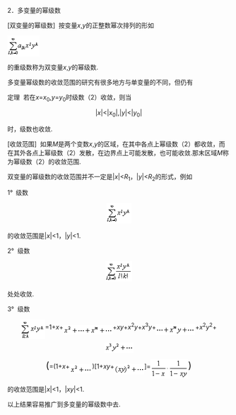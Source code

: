 <div class=Section1>
<p class=MsoNormal align=left style='text-align:left'><span lang=EN-US>2</span><span
lang=ZH-CN style='font-family:宋体_GB2312'>．多变量的幂级数</span></p>
<p class=MsoNormal align=left style='text-align:left'><span lang=EN-US>[</span><span
lang=ZH-CN style='font-family:宋体_GB2312'>双变量的幂级数</span><span lang=EN-US>]&nbsp;
</span><span lang=ZH-CN style='font-family:宋体_GB2312'>按变量</span><i><span
lang=EN-US>x</span></i><span lang=EN-US>,<i>y</i></span><span lang=ZH-CN
style='font-family:宋体_GB2312'>的正整数幂次排列的形如</span></p>
<pre style='text-align:right' align=right><sub><span lang=EN-US
style='font-size:10.5pt'><img width=73 height=47
src="res/17e9d95da129bdd93c34fb6cc6aaaa52_5484_files/image002.gif" u1:shapes="_x0000_i1025"
align=absmiddle></span></sub><span lang=EN-US>&nbsp;&nbsp;&nbsp;&nbsp; &nbsp;&nbsp;&nbsp;&nbsp;&nbsp;&nbsp;&nbsp;&nbsp;&nbsp;&nbsp;&nbsp;&nbsp;&nbsp;&nbsp;&nbsp;&nbsp;&nbsp;&nbsp;&nbsp;&nbsp;&nbsp;&nbsp;&nbsp;&nbsp;&nbsp;&nbsp;&nbsp;&nbsp;&nbsp;&nbsp;&nbsp;&nbsp;&nbsp;&nbsp;&nbsp;&nbsp;&nbsp;&nbsp;&nbsp;&nbsp;&nbsp;&nbsp;&nbsp;&nbsp;&nbsp;&nbsp; </span><span
lang=ZH-CN style='font-family:宋体_GB2312'>（</span><span lang=EN-US
style='font-family:"Times New Roman"'>2</span><span lang=ZH-CN
style='font-family:宋体_GB2312'>）</span></pre>
<p class=MsoNormal align=left style='text-align:left'><span lang=ZH-CN
style='font-family:宋体_GB2312'>的重级数称为双变量</span><i><span lang=EN-US>x</span></i><span
lang=EN-US>,<i>y</i></span><span lang=ZH-CN style='font-family:宋体_GB2312'>的幂级数</span><span
lang=EN-US>.</span></p>
<p class=MsoNormal align=left style='text-align:left'><span lang=ZH-CN
style='font-family:宋体_GB2312'>多变量幂级数的收敛范围的研究有很多地方与单变量的不同，但仍有</span></p>
<p class=MsoNormal align=left style='text-align:left'><span lang=ZH-CN
style='font-family:宋体_GB2312'>定理</span><span lang=EN-US>&nbsp; </span><span
lang=ZH-CN style='font-family:宋体_GB2312'>若在</span><i><span lang=EN-US>x</span></i><span
lang=EN-US>=<i>x</i><sub>0</sub>,<i>y</i>=<i>y</i><sub>0</sub></span><span
lang=ZH-CN style='font-family:宋体_GB2312'>时级数（</span><span lang=EN-US>2</span><span
lang=ZH-CN style='font-family:宋体_GB2312'>）收敛，则当</span></p>
<p class=MsoNormal align=center style='text-align:center'><span lang=EN-US>|<i>x</i>|&lt;|<i>x</i><sub>0</sub>|,|<i>y</i>|&lt;|<i>y</i><sub>0</sub>|</span></p>
<p class=MsoNormal align=left style='text-align:left'><span lang=ZH-CN
style='font-family:宋体_GB2312'>时，级数也收敛</span><span lang=EN-US>.</span></p>
<p class=MsoNormal align=left style='text-align:left'><span lang=EN-US>[</span><span
lang=ZH-CN style='font-family:宋体_GB2312'>收敛范围</span><span lang=EN-US>]&nbsp; </span><span
lang=ZH-CN style='font-family:宋体_GB2312'>如果</span><i><span lang=EN-US>M</span></i><span
lang=ZH-CN style='font-family:宋体_GB2312'>是两个变数</span><i><span lang=EN-US>x</span></i><span
lang=EN-US>,<i>y</i></span><span lang=ZH-CN style='font-family:宋体_GB2312'>的区域，在其中各点上幂级数（</span><span
lang=EN-US>2</span><span lang=ZH-CN style='font-family:宋体_GB2312'>）都收敛，而在其外各点上幂级数（</span><span
lang=EN-US>2</span><span lang=ZH-CN style='font-family:宋体_GB2312'>）发散，在边界点上可能发散，也可能收敛</span><span
lang=EN-US>.</span><span lang=ZH-CN style='font-family:宋体_GB2312'>那末区域</span><i><span
lang=EN-US>M</span></i><span lang=ZH-CN style='font-family:宋体_GB2312'>称为幂级数（</span><span
lang=EN-US>2</span><span lang=ZH-CN style='font-family:宋体_GB2312'>）的收敛范围</span><span
lang=EN-US>.</span></p>
<p class=MsoNormal align=left style='text-align:left'><span lang=ZH-CN
style='font-family:宋体_GB2312'>双变量的幂级数的收敛范围并不一定是</span><span lang=EN-US>|<i>x</i>|&lt;<i>R</i><sub>1</sub></span><span
lang=ZH-CN style='font-family:宋体_GB2312'>，</span><span lang=EN-US>|<i>y</i>|&lt;<i>R</i><sub>2</sub></span><span
lang=ZH-CN style='font-family:宋体_GB2312'>的形式，例如</span></p>
<p class=MsoNormal align=left style='text-align:left'><span lang=EN-US>1</span><span
lang=EN-US>°</span><span lang=EN-US style='font-family:宋体_GB2312'>&nbsp; </span><span
lang=ZH-CN style='font-family:宋体_GB2312'>级数</span></p>
<p class=MsoNormal align=center style='text-align:center'><sub><span
lang=EN-US style='font-size:10.5pt'><img width=57 height=47
src="res/17e9d95da129bdd93c34fb6cc6aaaa52_5484_files/image004.gif" u1:shapes="_x0000_i1026"></span></sub></p>
<p class=MsoNormal align=left style='text-align:left'><span lang=ZH-CN
style='font-family:宋体_GB2312'>的收敛范围是</span><span lang=EN-US>|<i>x</i>|&lt;1</span><span
lang=ZH-CN style='font-family:宋体_GB2312'>，</span><span lang=EN-US>|<i>y</i>|&lt;1.</span></p>
<p class=MsoNormal align=left style='text-align:left'><span lang=EN-US>2°&nbsp;
</span><span lang=ZH-CN style='font-family:宋体_GB2312'>级数</span></p>
<p class=MsoNormal align=center style='text-align:center'><sub><span
lang=EN-US style='font-size:10.5pt'><img width=60 height=47
src="res/17e9d95da129bdd93c34fb6cc6aaaa52_5484_files/image006.gif" u1:shapes="_x0000_i1033"></span></sub></p>
<p class=MsoNormal align=left style='text-align:left'><span lang=ZH-CN
style='font-family:宋体_GB2312'>处处收敛</span><span lang=EN-US>.</span></p>
<p class=MsoNormal align=left style='text-align:left'><span lang=EN-US>3°&nbsp;
</span><span lang=ZH-CN style='font-family:宋体_GB2312'>级数</span></p>
<p class=MsoNormal align=center style='text-align:center'><sub><span
lang=EN-US style='font-size:10.5pt'><img width=55 height=45
src="res/17e9d95da129bdd93c34fb6cc6aaaa52_5484_files/image008.gif" u1:shapes="_x0000_i1034"
align=absmiddle></span></sub><span lang=EN-US>=1+<i>x</i>+<sub><img width=112
height=21 src="res/17e9d95da129bdd93c34fb6cc6aaaa52_5484_files/image010.gif"
u1:shapes="_x0000_i1035" align=absmiddle></sub>+<i>xy</i>+<i>x</i><sup>2</sup><i>y</i>+<i>x</i><sup>3</sup><i>y</i>+<sub><img
width=89 height=25 src="res/17e9d95da129bdd93c34fb6cc6aaaa52_5484_files/image012.gif"
u1:shapes="_x0000_i1036" align=absmiddle></sub>+<i>x</i><sup>2</sup><i>y</i><sup>2</sup>+<sub><img
width=65 height=24 src="res/17e9d95da129bdd93c34fb6cc6aaaa52_5484_files/image014.gif"
u1:shapes="_x0000_i1037" align=texttop></sub></span></p>
<p class=MsoNormal align=center style='text-align:center'><span lang=EN-US
style='font-size:16.0pt'>(</span><span lang=EN-US>=(1+<i>x</i>+<i><sub><img
width=51 height=21 src="res/17e9d95da129bdd93c34fb6cc6aaaa52_5484_files/image016.gif"
u1:shapes="_x0000_i1038" align=absmiddle></sub></i>)[1+<i>xy</i>+<sub><img
width=68 height=24 src="res/17e9d95da129bdd93c34fb6cc6aaaa52_5484_files/image018.gif"
u1:shapes="_x0000_i1039" align=absmiddle></sub>]=</span><sub><span lang=EN-US
style='font-size:10.5pt'><img width=85 height=44
src="res/17e9d95da129bdd93c34fb6cc6aaaa52_5484_files/image020.gif" u1:shapes="_x0000_i1040"
align=absmiddle></span></sub><span lang=EN-US style='font-size:16.0pt'>)</span></p>
<p class=MsoNormal align=left style='text-align:left'><span lang=ZH-CN
style='font-family:宋体_GB2312'>的收敛范围是</span><span lang=EN-US>|<i>x</i>|&lt;1</span><span
lang=ZH-CN style='font-family:宋体_GB2312'>，</span><span lang=EN-US>|<i>xy</i>|&lt;1.</span></p>
<p class=MsoNormal align=left style='text-align:left'><span lang=ZH-CN
style='font-family:宋体_GB2312'>以上结果容易推广到多变量的幂级数中去</span><span lang=EN-US>.</span></p>
</div>